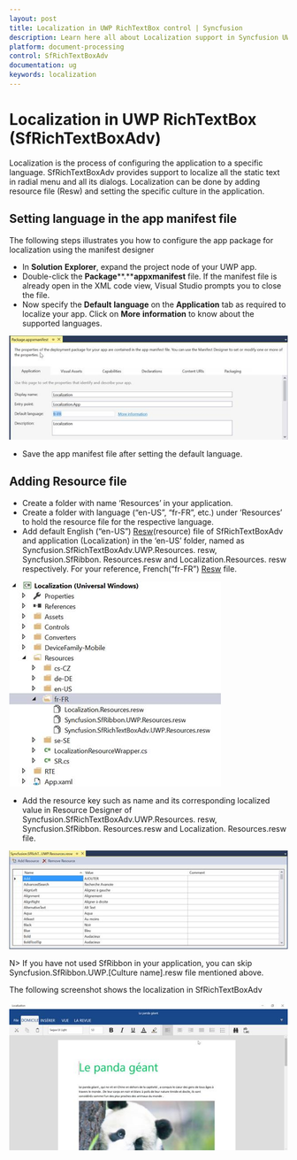 ```yaml
---
layout: post
title: Localization in UWP RichTextBox control | Syncfusion
description: Learn here all about Localization support in Syncfusion UWP RichTextBox (SfRichTextBoxAdv) control and more.
platform: document-processing
control: SfRichTextBoxAdv
documentation: ug
keywords: localization
---
```

# Localization in UWP RichTextBox (SfRichTextBoxAdv)

Localization is the process of configuring the application to a specific language. SfRichTextBoxAdv provides support to localize all the static text in radial menu and all its dialogs. Localization can be done by adding resource file (Resw) and setting the specific culture in the application.

## Setting language in the app manifest file

The following steps illustrates you how to configure the app package for localization using the manifest designer

* In **Solution** **Explorer**, expand the project node of your UWP app.
* Double-click the **Package****.****appxmanifest** file. If the manifest file is already open in the XML code view, Visual Studio prompts you to close the file.
* Now specify the **Default** **language** on the **Application** tab as required to localize your app. Click on **More** **information** to know about the supported languages.

![UWP SfRichTextBoxAdv displays manifest file of package](Localization_images/Localization_img1.jpeg)


* Save the app manifest file after setting the default language.

## Adding Resource file

* Create a folder with name ‘Resources’ in your application.
* Create a folder with language (“en-US”, “fr-FR”, etc.) under ‘Resources’ to hold the resource file for the respective language.
* Add default English (“en-US”) [Resw](https://www.syncfusion.com/downloads/support/directtrac/general/ze/Resources_File-1713514901)(resource) file of SfRichTextBoxAdv and application (Localization) in the ‘en-US’ folder, named as Syncfusion.SfRichTextBoxAdv.UWP.Resources. resw, Syncfusion.SfRibbon. Resources.resw and Localization.Resources. resw respectively. For your reference, French(“fr-FR”) [Resw](https://www.syncfusion.com/downloads/support/directtrac/general/ze/Resources2076091381) file.

![UWP SfRichTextBoxAdv displays added resource file](Localization_images/Localization_img2.jpeg)


* Add the resource key such as name and its corresponding localized value in Resource Designer of Syncfusion.SfRichTextBoxAdv.UWP.Resources. resw, Syncfusion.SfRibbon. Resources.resw and Localization. Resources.resw file.

![UWP SfRichTextBoxAdv displays resource file list](Localization_images/Localization_img3.jpeg)


N> If you have not used SfRibbon in your application, you can skip Syncfusion.SfRibbon.UWP.[Culture name].resw file mentioned above.

The following screenshot shows the localization in SfRichTextBoxAdv

![UWP shows the localization in SfRichTextBoxAdv](Localization_images/Localization_img4.jpeg)


